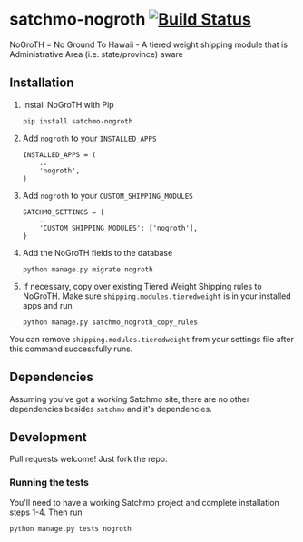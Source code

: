satchmo-nogroth [![Build Status](https://travis-ci.org/kcharvey/satchmo-nogroth.svg?branch=master)](https://travis-ci.org/kcharvey/satchmo-nogroth)
===============

NoGroTH = No Ground To Hawaii - A tiered weight shipping module that is Administrative Area (i.e. state/province) aware

Installation
---

 1. Install NoGroTH with Pip

        pip install satchmo-nogroth

 2. Add `nogroth` to your `INSTALLED_APPS`

        INSTALLED_APPS = (
            ..
            'nogroth',
        )

 3. Add `nogroth` to your `CUSTOM_SHIPPING_MODULES`

        SATCHMO_SETTINGS = {
            …
            'CUSTOM_SHIPPING_MODULES': ['nogroth'],
        }

 4. Add the NoGroTH fields to the database
 
        python manage.py migrate nogroth

 5. If necessary, copy over existing Tiered Weight Shipping rules to NoGroTH. Make sure `shipping.modules.tieredweight` is in your installed apps and run

        python manage.py satchmo_nogroth_copy_rules

  You can remove `shipping.modules.tieredweight` from your settings file after this command successfully runs.

Dependencies
---

Assuming you've got a working Satchmo site, there are no other dependencies besides `satchmo` and it's dependencies.

Development
---

Pull requests welcome! Just fork the repo.

### Running the tests

You'll need to have a working Satchmo project and complete installation steps 1-4. Then run

    python manage.py tests nogroth
